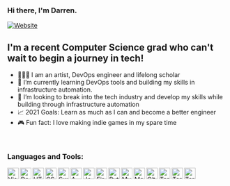 ### Hi there, I'm Darren. 

[![Website](https://img.shields.io/website?label=dfhdstudios.com&style=for-the-badge&url=https://www.dfhdstudios.com/)](https://www.dfhdstudios.com/)


## I'm a recent Computer Science grad who can't wait to begin a journey in tech!

 - 👨🏽‍💻  I am an artist, DevOps engineer and lifelong scholar
 - 🧠  I’m currently learning DevOps tools and building my skills in infrastructure automation.
 - 🤖  I’m looking to break into the tech industry and develop my skills while building through infrastructure automation
 - 📈  2021 Goals: Learn as much as I can and become a better engineer
 - 🎮  Fun fact: I love making indie games in my spare time


<br />

### Languages and Tools:

<img align="left" alt="Visual Studio Code" width="26px" src="https://github.com/get-icon/geticon/blob/master/icons/visual-studio-code.svg" />
<img align="left" alt="Docker" width="26px" src="https://github.com/get-icon/geticon/blob/master/icons/docker-icon.svg" />
<img align="left" alt="HTML5" width="26px" src="https://github.com/get-icon/geticon/blob/master/icons/html-5.svg" />
<img align="left" alt="CSS3" width="26px" src="https://github.com/get-icon/geticon/blob/master/icons/css-3.svg" />
<img align="left" alt="Swift" width="26px" src="https://github.com/get-icon/geticon/blob/master/icons/swift.svg" />
<img align="left" alt="AWS" width="26px" src="https://github.com/get-icon/geticon/blob/master/icons/aws.svg" />
<img align="left" alt="Jenkins" width="26px" src="https://github.com/get-icon/geticon/blob/master/icons/jenkins.svg" />
<img align="left" alt="Firebase" width="26px" src="https://github.com/get-icon/geticon/blob/master/icons/firebase.svg" />
<img align="left" alt="Python" width="26px" src="https://github.com/get-icon/geticon/blob/master/icons/python.svg" />
<img align="left" alt="MySQL" width="26px" src="https://github.com/get-icon/geticon/blob/master/icons/mysql.svg" />
<img align="left" alt="MongoDB" width="26px" src="https://github.com/get-icon/geticon/blob/master/icons/mongodb-icon.svg" />
<img align="left" alt="GitHub" width="26px" src="https://github.com/get-icon/geticon/blob/master/icons/github-icon.svg" />
<img align="left" alt="Terraform" width="26px" src="https://github.com/get-icon/geticon/blob/master/icons/terraform.svg" />
<img align="left" alt="Terraform" width="26px" src="https://github.com/get-icon/geticon/blob/master/icons/kubernetes.svg" />
<img align="left" alt="Terraform" width="26px" src="https://github.com/get-icon/geticon/blob/master/icons/circleci.svg" />
